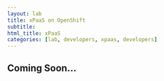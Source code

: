 ```yaml
---
layout: lab
title: xPaaS on OpenShift
subtitle: 
html_title: xPaaS
categories: [lab, developers, xpaas, developers]
---
```


## Coming Soon...